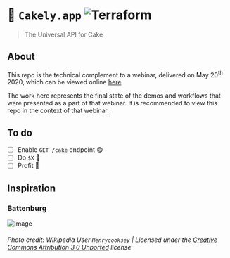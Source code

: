 # :cake: `Cakely.app` ![Terraform](https://github.com/cakely/app.final/workflows/Terraform/badge.svg)
> The Universal API for Cake

## About

This repo is the technical complement to a webinar, delivered on May 20<sup>th</sup> 2020, which can be viewed online [here](https://www.brighttalk.com/webcast/18268/406190/unlocking-the-cloud-operating-model-with-github-actions).

The work here represents the final state of the demos and workflows that were presented as a part of that webinar. It is recommended to view this repo in the context of that webinar.

## To do

- [ ] Enable `GET /cake` endpoint :yum:
- [ ] Do `$X` :thinking:
- [ ] Profit :money_mouth_face:

## Inspiration

### Battenburg

![image](https://user-images.githubusercontent.com/27806/81954263-444e3880-95ce-11ea-843b-90b58ab11a72.png)

###### Photo credit: Wikipedia User `Henrycooksey` | Licensed under the [Creative Commons Attribution 3.0 Unported](https://creativecommons.org/licenses/by/3.0/) license
